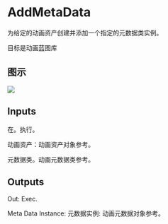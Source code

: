 # AddMetaData

为给定的动画资产创建并添加一个指定的元数据类实例。

目标是动画蓝图库

## 图示

![]($-20221218-17521472.png)

## Inputs

在。执行。

动画资产：动画资产对象参考。

元数据类。动画元数据类参考。 

## Outputs

Out: Exec.

Meta Data Instance: 元数据实例: 动画元数据对象参考。
